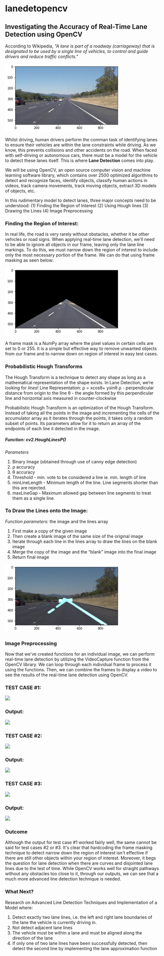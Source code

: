 # lanedetopencv
## **Investigating the Accuracy of Real-Time Lane Detection using OpenCV**

According to Wikipedia, *"A lane is part of a roadway (carriageway) that is designated to be used by a single line of vehicles, to control and guide drivers and reduce traffic conflicts."*

![](https://github.com/irfhanaz/lanedetopencv/blob/master/inputimg.png)

Whilst driving, human drivers perform the comman task of identifying lanes to ensure their vehicles are within the lane constraints while driving. As we know, this prevents collisions and other accidents on the road. When faced with self-driving or autonomous cars, there must be a model for the vehicle to detect these lanes itself. This is where **Lane Detection** comes into play. 

We will be using OpenCV, an open source computer vision and machine learning software library, which contains over 2500 optimized algorithms to detect and recognize faces, identify objects, classify human actions in videos, track camera movements, track moving objects, extract 3D models of objects, etc.

In this rudimentary model to detect lanes, three major concepts need to be understood:
(1) Finding the Region of Interest
(2) Using Hough lines
(3) Drawing the Lines
(4) Image Preprocessing

### **Finding the Region of Interest:**

In real life, the road is very rarely without obstacles, whether it be other vehicles or road signs. When applying real-time lane detection, we'll need to be able to ignore all objects in our frame, leaving only the lane line markings. To do this, we must narrow down the region of interest to include only the most necessary portion of the frame. We can do that using frame masking as seen below:

![](https://github.com/irfhanaz/lanedetopencv/blob/master/frame_mask_applied.png)

A frame mask is a NumPy array where the pixel values in certain cells are set to 0 or 255. It is a simple but effective way to remove unwanted objects from our frame and to narrow down on region of interest in easy test cases.

### **Probabilistic Hough Transforms**

The Hough Transform is a technique to detect any shape as long as a mathematical representation of the shape exists. In Lane Detection, we’re looking for *lines*!
Line Representation: ⍴ = xcosθ+ ysinθ
⍴ - perpendicular distance from origin to the line
θ - the angle formed by this perpendicular line and horizontal axis measured in counter-clockwise

Probabilistic Hough Transform is an optimization of the Hough Transform. Instead of taking all the points in the image and incrementing the cells of the accumulator array as it iterates through the points, it takes only a random subset of points. Its parameters allow for it to return an array of the endpoints of each line it detected in the image.

##### **Function: *cv2.HoughLinesP()***
*Parameters*
1. Binary Image (obtained through use of canny edge detection)
2. ⍴ accuracy
3. θ accuracy
4. Threshold - min. vote to be considered a line ie. min. length of line
5. minLineLength - Minimum length of the line. Line segments shorter than this are rejected.
6. maxLineGap - Maximum allowed gap between line segments to treat them as a single line.

### **To Draw the Lines onto the Image:**
*Function parameters:* the image and the lines array
1. First make a copy of the given image
2. Then create a blank image of the same size of the original image
3. Iterate through each line in the lines array to draw the lines on the blank image
4. Merge the copy of the image and the “blank” image into the final image
5. Return final image

![](https://github.com/irfhanaz/lanedetopencv/blob/master/img_with_lines.png)

### **Image Preprocessing**

Now that we've created functions for an individual image, we can perform real-time lane detection by utilizing the VideoCapture function from the OpenCV library. We can loop through each individual frame to process it using the functions. Then, we can combine the frames to display a video to see the results of the real-time lane detection using OpenCV. 

### **TEST CASE #1:**
![](https://github.com/irfhanaz/lanedetopencv/blob/master/inputvid.gif)
### **Output:**
![](https://github.com/irfhanaz/lanedetopencv/blob/master/lanedetoutput1.gif)
### **TEST CASE #2:**
![](https://github.com/irfhanaz/lanedetopencv/blob/master/inputvid%20(1).gif)
### **Output:**
![](https://github.com/irfhanaz/lanedetopencv/blob/master/lanedetoutput4.gif)
### **TEST CASE #3:**
![](https://github.com/irfhanaz/lanedetopencv/blob/master/inputvid%20(2).gif)
### **Output:**
![](https://github.com/irfhanaz/lanedetopencv/blob/master/lanedetoutput2.gif)

### **Outcome**

Although the output for test case #1 worked fairly well, the same cannot be said for test cases #2 or #3. It's clear that hardcoding the frame masking technique to detect narrow down the region of interest isn't effective if there are still other objects within your region of interest. Moreover, it begs the question for lane detection when there are curves and disjointed lane lines due to the test of time. While OpenCV works well for straight pathways without any obstacles too close to it, through our outputs, we can see that a much more advanced line detection technique is needed. 

### **What Next?**

Research on Advanced Line Detection Techniques and Implementation of a Model where:
1. Detect exactly two lane lines, i.e. the left and right lane boundaries of the lane the vehicle is currently driving in.
2. Not detect adjacent lane lines
3. The vehicle must be within a lane and must be aligned along the direction of the lane
4. If only one of two lane lines have been successfully detected, then detect the second line by implementing the lane approximation function
